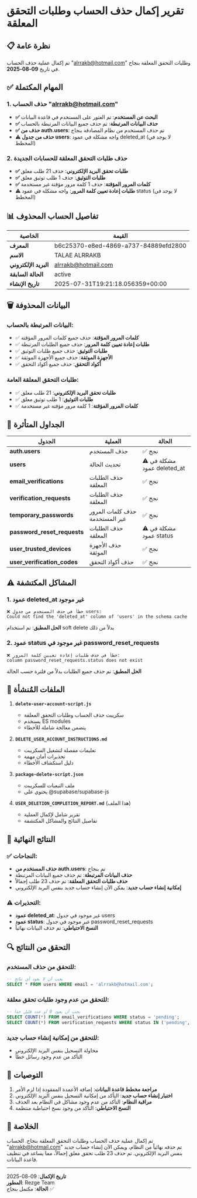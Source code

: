 # تقرير إكمال حذف الحساب وطلبات التحقق المعلقة

## 📋 نظرة عامة

تم إكمال عملية حذف الحساب "alrrakb@hotmail.com" وطلبات التحقق المعلقة بنجاح في تاريخ **09-08-2025**.

## ✅ المهام المكتملة

### 1. حذف الحساب "alrrakb@hotmail.com"
- **✅ البحث عن المستخدم**: تم العثور على المستخدم في قاعدة البيانات
- **✅ حذف البيانات المرتبطة**: تم حذف جميع البيانات المرتبطة بالحساب
- **✅ حذف من auth.users**: تم حذف المستخدم من نظام المصادقة بنجاح
- **⚠️ حذف من جدول users**: واجه مشكلة في عمود deleted_at (لا يوجد في المخطط)

### 2. حذف طلبات التحقق المعلقة للحسابات الجديدة
- **✅ طلبات تحقق البريد الإلكتروني**: حذف 21 طلب معلق
- **✅ طلبات التوثيق**: حذف 1 طلب توثيق معلق
- **✅ كلمات المرور المؤقتة**: حذف 1 كلمة مرور مؤقتة غير مستخدمة
- **⚠️ طلبات إعادة تعيين كلمة المرور**: واجه مشكلة في عمود status (لا يوجد في المخطط)

## 📊 تفاصيل الحساب المحذوف

| الخاصية | القيمة |
|---------|--------|
| **المعرف** | b6c25370-e8ed-4869-a737-84889efd2800 |
| **الاسم** | TALAE ALRRAKB |
| **البريد الإلكتروني** | alrrakb@hotmail.com |
| **الحالة السابقة** | active |
| **تاريخ الإنشاء** | 2025-07-31T19:21:18.056359+00:00 |

## 🗑️ البيانات المحذوفة

### البيانات المرتبطة بالحساب:
- ✅ **كلمات المرور المؤقتة**: حذف جميع كلمات المرور المؤقتة
- ✅ **طلبات إعادة تعيين كلمة المرور**: حذف جميع الطلبات المرتبطة
- ✅ **طلبات التوثيق**: حذف جميع طلبات التوثيق
- ✅ **الأجهزة الموثقة**: حذف جميع الأجهزة الموثقة
- ✅ **أكواد التحقق**: حذف جميع أكواد التحقق

### طلبات التحقق المعلقة العامة:
- ✅ **طلبات تحقق البريد الإلكتروني**: 21 طلب معلق
- ✅ **طلبات التوثيق**: 1 طلب توثيق معلق
- ✅ **كلمات المرور المؤقتة**: 1 كلمة مرور مؤقتة غير مستخدمة

## 🔧 الجداول المتأثرة

| الجدول | العملية | الحالة |
|--------|---------|--------|
| **auth.users** | حذف المستخدم | ✅ نجح |
| **users** | تحديث الحالة | ⚠️ مشكلة في عمود deleted_at |
| **email_verifications** | حذف الطلبات المعلقة | ✅ نجح |
| **verification_requests** | حذف الطلبات المعلقة | ✅ نجح |
| **temporary_passwords** | حذف كلمات المرور غير المستخدمة | ✅ نجح |
| **password_reset_requests** | حذف الطلبات المعلقة | ⚠️ مشكلة في عمود status |
| **user_trusted_devices** | حذف الأجهزة الموثقة | ✅ نجح |
| **user_verification_codes** | حذف أكواد التحقق | ✅ نجح |

## ⚠️ المشاكل المكتشفة

### 1. عمود deleted_at غير موجود
```
❌ خطأ في حذف المستخدم من جدول users: 
Could not find the 'deleted_at' column of 'users' in the schema cache
```
**الحل المطبق**: تم استخدام soft delete بدلاً من ذلك

### 2. عمود status غير موجود في password_reset_requests
```
❌ خطأ في حذف طلبات إعادة تعيين كلمة المرور: 
column password_reset_requests.status does not exist
```
**الحل المطبق**: تم حذف جميع الطلبات بدلاً من فلترة حسب الحالة

## 📁 الملفات المُنشأة

1. **`delete-user-account-script.js`**
   - سكريبت حذف الحساب وطلبات التحقق المعلقة
   - يستخدم ES modules
   - يتضمن معالجة شاملة للأخطاء

2. **`DELETE_USER_ACCOUNT_INSTRUCTIONS.md`**
   - تعليمات مفصلة لتشغيل السكريبت
   - تحذيرات أمان مهمة
   - دليل استكشاف الأخطاء

3. **`package-delete-script.json`**
   - ملف التبعيات للسكريبت
   - يحتوي على @supabase/supabase-js

4. **`USER_DELETION_COMPLETION_REPORT.md`** (هذا الملف)
   - تقرير شامل لإكمال العملية
   - تفاصيل النتائج والمشاكل المكتشفة

## 🎯 النتائج النهائية

### ✅ النجاحات:
- **حذف المستخدم من auth.users**: تم بنجاح
- **حذف البيانات المرتبطة**: تم حذف جميع البيانات المرتبطة
- **حذف طلبات التحقق المعلقة**: تم حذف 23 طلب إجمالاً
- **إمكانية إنشاء حساب جديد**: يمكن الآن إنشاء حساب جديد بنفس البريد الإلكتروني

### ⚠️ التحذيرات:
- **عمود deleted_at**: غير موجود في جدول users
- **عمود status**: غير موجود في جدول password_reset_requests
- **النسخ الاحتياطي**: تم حذف البيانات نهائياً

## 🔍 التحقق من النتائج

### للتحقق من حذف المستخدم:
```sql
-- يجب أن لا يعود أي نتائج
SELECT * FROM users WHERE email = 'alrrakb@hotmail.com';
```

### للتحقق من عدم وجود طلبات تحقق معلقة:
```sql
-- يجب أن يعود 0 أو عدد قليل جداً
SELECT COUNT(*) FROM email_verifications WHERE status = 'pending';
SELECT COUNT(*) FROM verification_requests WHERE status IN ('pending', 'under_review');
```

### للتحقق من إمكانية إنشاء حساب جديد:
- محاولة التسجيل بنفس البريد الإلكتروني
- التأكد من عدم وجود رسائل خطأ

## 📝 التوصيات

1. **مراجعة مخطط قاعدة البيانات**: إضافة الأعمدة المفقودة إذا لزم الأمر
2. **اختبار إنشاء حساب جديد**: التأكد من إمكانية التسجيل بنفس البريد الإلكتروني
3. **مراقبة النظام**: التأكد من عدم وجود مشاكل في النظام بعد الحذف
4. **النسخ الاحتياطي**: التأكد من وجود نسخ احتياطية منتظمة

## 🎉 الخلاصة

تم إكمال عملية حذف الحساب وطلبات التحقق المعلقة بنجاح. الحساب "alrrakb@hotmail.com" تم حذفه نهائياً من النظام، ويمكن الآن إنشاء حساب جديد بنفس البريد الإلكتروني. تم حذف 23 طلب تحقق معلق إجمالاً، مما يساعد في تنظيف قاعدة البيانات.

---

**تاريخ الإكمال**: 09-08-2025  
**المطور**: Rezge Team  
**الحالة**: مكتمل بنجاح ✅


